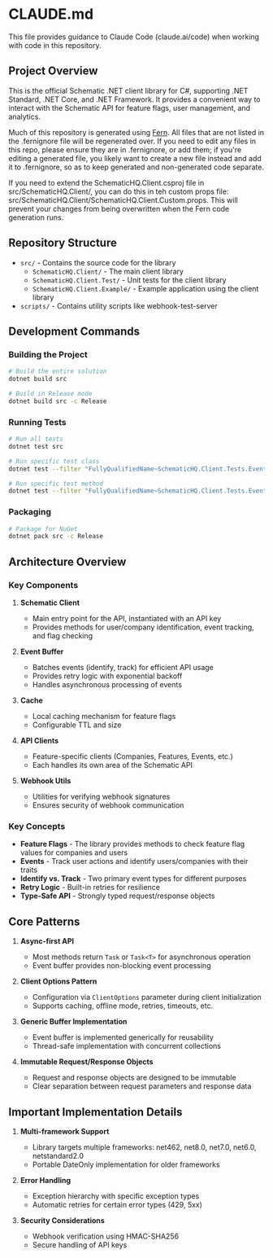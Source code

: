 # CLAUDE.md

This file provides guidance to Claude Code (claude.ai/code) when working with code in this repository.

## Project Overview

This is the official Schematic .NET client library for C#, supporting .NET Standard, .NET Core, and .NET Framework. It provides a convenient way to interact with the Schematic API for feature flags, user management, and analytics.

Much of this repository is generated using [Fern](https//buildwithfern.com). All files that are not listed in the .fernignore file will be regenerated over. If you need to edit any files in this repo, please ensure they are in .fernignore, or add them; if you're editing a generated file, you likely want to create a new file instead and add it to .fernignore, so as to keep generated and non-generated code separate.

If you need to extend the SchematicHQ.Client.csproj file in src/SchematicHQ.Client/, you can do this in teh custom props file: src/SchematicHQ.Client/SchematicHQ.Client.Custom.props. This will prevent your changes from being overwritten when the Fern code generation runs.

## Repository Structure

- `src/` - Contains the source code for the library
  - `SchematicHQ.Client/` - The main client library
  - `SchematicHQ.Client.Test/` - Unit tests for the client library
  - `SchematicHQ.Client.Example/` - Example application using the client library
- `scripts/` - Contains utility scripts like webhook-test-server

## Development Commands

### Building the Project

```bash
# Build the entire solution
dotnet build src

# Build in Release mode
dotnet build src -c Release
```

### Running Tests

```bash
# Run all tests
dotnet test src

# Run specific test class
dotnet test --filter "FullyQualifiedName~SchematicHQ.Client.Tests.EventBufferTests"

# Run specific test method
dotnet test --filter "FullyQualifiedName~SchematicHQ.Client.Tests.EventBufferTests.Push_ItemsAreAddedToBuffer"
```

### Packaging

```bash
# Package for NuGet
dotnet pack src -c Release
```

## Architecture Overview

### Key Components

1. **Schematic Client**
   - Main entry point for the API, instantiated with an API key
   - Provides methods for user/company identification, event tracking, and flag checking

2. **Event Buffer**
   - Batches events (identify, track) for efficient API usage
   - Provides retry logic with exponential backoff
   - Handles asynchronous processing of events

3. **Cache**
   - Local caching mechanism for feature flags
   - Configurable TTL and size

4. **API Clients**
   - Feature-specific clients (Companies, Features, Events, etc.)
   - Each handles its own area of the Schematic API

5. **Webhook Utils**
   - Utilities for verifying webhook signatures
   - Ensures security of webhook communication

### Key Concepts

- **Feature Flags** - The library provides methods to check feature flag values for companies and users
- **Events** - Track user actions and identify users/companies with their traits
- **Identify vs. Track** - Two primary event types for different purposes
- **Retry Logic** - Built-in retries for resilience
- **Type-Safe API** - Strongly typed request/response objects

## Core Patterns

1. **Async-first API**
   - Most methods return `Task` or `Task<T>` for asynchronous operation
   - Event buffer provides non-blocking event processing

2. **Client Options Pattern**
   - Configuration via `ClientOptions` parameter during client initialization
   - Supports caching, offline mode, retries, timeouts, etc.

3. **Generic Buffer Implementation**
   - Event buffer is implemented generically for reusability
   - Thread-safe implementation with concurrent collections

4. **Immutable Request/Response Objects**
   - Request and response objects are designed to be immutable
   - Clear separation between request parameters and response data

## Important Implementation Details

1. **Multi-framework Support**
   - Library targets multiple frameworks: net462, net8.0, net7.0, net6.0, netstandard2.0
   - Portable DateOnly implementation for older frameworks

2. **Error Handling**
   - Exception hierarchy with specific exception types
   - Automatic retries for certain error types (429, 5xx)

3. **Security Considerations**
   - Webhook verification using HMAC-SHA256
   - Secure handling of API keys
